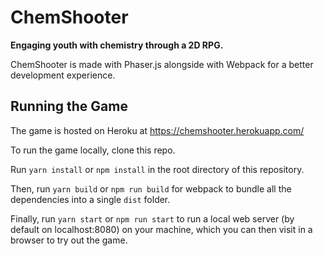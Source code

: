 # ChemShooter

**Engaging youth with chemistry through a 2D RPG.**

ChemShooter is made with Phaser.js alongside with Webpack for a better development experience.

## Running the Game

The game is hosted on Heroku at https://chemshooter.herokuapp.com/

To run the game locally, clone this repo.

Run `yarn install` or `npm install` in the root directory of this repository.

Then, run `yarn build` or `npm run build` for webpack to bundle all the dependencies into a single `dist` folder.

Finally, run `yarn start` or `npm run start` to run a local web server (by default on localhost:8080) on your machine, which you can then visit in a browser to try out the game.

